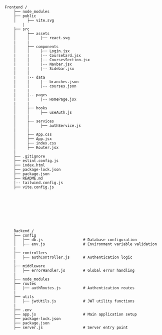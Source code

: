 	Frontend /
	    ├── node_modules
	    ├── public
	    │     ├── vite.svg
     	    |
	    ├── src
	    │     ├── assets
	    │     │     ├── react.svg
	    |     |
	    │     ├── components
	    │     │     ├── Login.jsx
	    |     |     |-- CourseCard.jsx
	    |     |     |-- CoursesSection.jsx
	    |     |     |-- Navbar.jsx
	    |     |     |-- Sidebar.jsx
	    |     |
	    |     |-- data
	    |     |     |-- branches.json
	    |     |     |-- courses.json
	    |     |
	    |     |-- pages
	    |     |     |-- HomePage.jsx
	    |     |   
	    │     ├── hooks
	    │     │     ├── useAuth.js
	    |     |
	    │     ├── services
	    │     │     ├── authService.js
	    |     |
	    │     ├── App.css
	    │     ├── App.jsx
	    │     ├── index.css
	    │     ├── Router.jsx
	    |
	    ├── .gitignore
	    ├── eslint.config.js
	    ├── index.html
	    ├── package-lock.json
	    ├── package.json
	    ├── README.md
	    |-- tailwind.config.js
	    ├── vite.config.js









        Backend /
		├── config                                 
		│   ├── db.js                  # Database configuration
		│   ├── env.js                 # Environment variable validation
		|
		├── controllers
		│   ├── authController.js      # Authentication logic
		|
		├── middleware
		│   ├── errorHandler.js        # Global error handling
		|
		├── node_modules
		├── routes
		│   ├── authRoutes.js          # Authentication routes
		|
		├── utils
		│   ├── jwtUtils.js            # JWT utility functions
		|
		├── .env
		├── app.js                     # Main application setup
		├── package-lock.json
		├── package.json
		├── server.js                  # Server entry point
